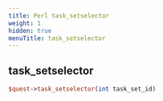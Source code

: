 ```yaml
---
title: Perl task_setselector
weight: 1
hidden: true
menuTitle: task_setselector
---
```

## task_setselector
```perl
$quest->task_setselector(int task_set_id)
```
